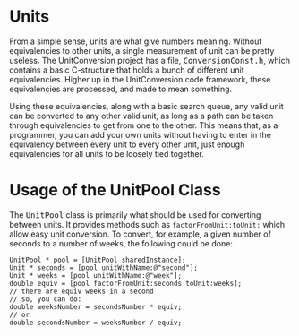 Units
=====

From a simple sense, units are what give numbers meaning. Without equivalencies to other units, a single measurement of unit can be pretty useless. The UnitConversion project has a file, <tt>ConversionConst.h</tt>, which contains a basic C-structure that holds a bunch of different unit equivalencies. Higher up in the UnitConversion code framework, these equivalencies are processed, and made to mean something.

Using these equivalencies, along with a basic search queue, any valid unit can be converted to any other valid unit, as long as a path can be taken through equivalencies to get from one to the other. This means that, as a programmer, you can add your own units without having to enter in the equivalency between every unit to every other unit, just enough equivalencies for all units to be loosely tied together.

Usage of the UnitPool Class
===========================

The <tt>UnitPool</tt> class is primarily what should be used for converting between units. It provides methods such as ```factorFromUnit:toUnit:``` which allow easy unit conversion. To convert, for example, a given number of seconds to a number of weeks, the following could be done:

	UnitPool * pool = [UnitPool sharedInstance];
	Unit * seconds = [pool unitWithName:@"second"];
	Unit * weeks = [pool unitWithName:@"week"];
	double equiv = [pool factorFromUnit:seconds toUnit:weeks];
	// there are equiv weeks in a second
	// so, you can do:
	double weeksNumber = secondsNumber * equiv;
	// or
	double secondsNumber = weeksNumber / equiv;